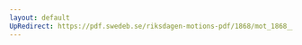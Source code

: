 ```yaml
---
layout: default
UpRedirect: https://pdf.swedeb.se/riksdagen-motions-pdf/1868/mot_1868__ak__00220/mot_1868__ak__00220_001.pdf
---
```

